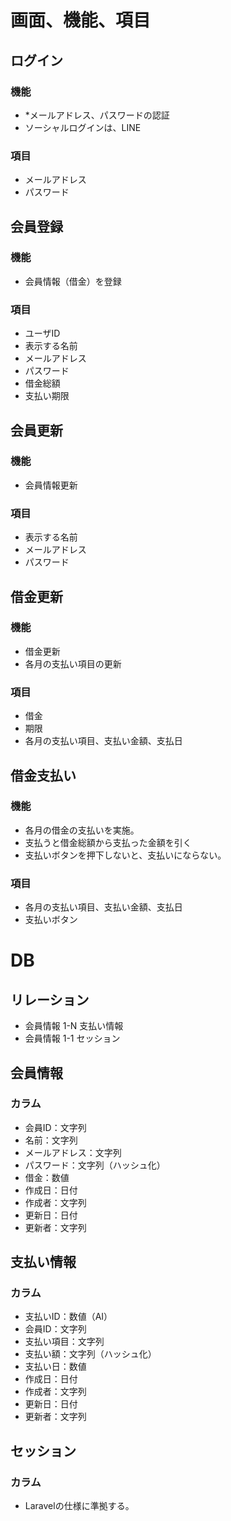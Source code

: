 # 画面、機能、項目
## ログイン
### 機能
- *メールアドレス、パスワードの認証
- ソーシャルログインは、LINE
### 項目
- メールアドレス
- パスワード

## 会員登録
### 機能
- 会員情報（借金）を登録
### 項目
- ユーザID
- 表示する名前
- メールアドレス
- パスワード
- 借金総額
- 支払い期限

## 会員更新
### 機能
- 会員情報更新

### 項目
- 表示する名前
- メールアドレス
- パスワード

## 借金更新
### 機能
- 借金更新
- 各月の支払い項目の更新

### 項目
- 借金
- 期限
- 各月の支払い項目、支払い金額、支払日

## 借金支払い
### 機能
- 各月の借金の支払いを実施。
- 支払うと借金総額から支払った金額を引く
- 支払いボタンを押下しないと、支払いにならない。

### 項目
- 各月の支払い項目、支払い金額、支払日
- 支払いボタン

# DB
## リレーション
- 会員情報 1-N 支払い情報
- 会員情報 1-1 セッション

## 会員情報
### カラム
- 会員ID：文字列
- 名前：文字列
- メールアドレス：文字列
- パスワード：文字列（ハッシュ化）
- 借金：数値
- 作成日：日付
- 作成者：文字列
- 更新日：日付
- 更新者：文字列

## 支払い情報
### カラム
- 支払いID：数値（AI）
- 会員ID：文字列
- 支払い項目：文字列
- 支払い額：文字列（ハッシュ化）
- 支払い日：数値
- 作成日：日付
- 作成者：文字列
- 更新日：日付
- 更新者：文字列

## セッション
### カラム
- Laravelの仕様に準拠する。
